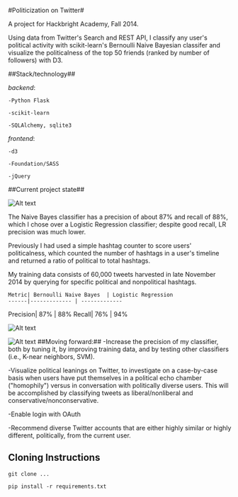 #Politicization on Twitter#

A project for Hackbright Academy, Fall 2014.

Using data from Twitter's Search and REST API, I classify any user's political activity with scikit-learn's Bernoulli Naive Bayesian classifer and visualize the politicalness of the top 50 friends (ranked by number of followers) with D3.

##Stack/technology##

_backend_:

    -Python Flask

    -scikit-learn

    -SQLAlchemy, sqlite3

_frontend_:

    -d3

    -Foundation/SASS

    -jQuery



##Current project state##

![Alt text](/static/images/scrn_cap1.jpg?raw=true "Landing Page")

The Naive Bayes classifier has a precision of about 87% and recall of 88%, which I chose over a Logistic Regression classifier; despite good recall, LR precision was much lower.

Previously I had used a simple hashtag counter to score users' politicalness, which counted the number of hashtags in a user's timeline and returned a ratio of political to total hashtags.

My training data consists of 60,000 tweets harvested in late November 2014 by querying for specific political and nonpolitical hashtags.

    Metric| Bernoulli Naive Bayes  | Logistic Regression
    ------|------------- | -------------
 Precision| 87%          |  88%
    Recall| 76%          |  94%

![Alt text](/static/images/scrn_cap2.jpg?raw=true "Visualized results")

![Alt text](/static/images/scrn_cap2.jpg?raw=true "Interactivity")
##Moving forward:##
 -Increase the precision of my classifier, both by tuning it, by improving training data, and by testing other classifiers (i.e., K-near neighbors, SVM).

 -Visualize political leanings on Twitter, to investigate on a case-by-case basis when users have put themselves in a political echo chamber ("homophily") versus in conversation with politically diverse users. This will be accomplished by classifying tweets as liberal/nonliberal and conservative/nonconservative.

 -Enable login with OAuth

 -Recommend diverse Twitter accounts that are either highly similar or highly different, politically, from the current user.


## Cloning Instructions ##

    git clone ...

    pip install -r requirements.txt
